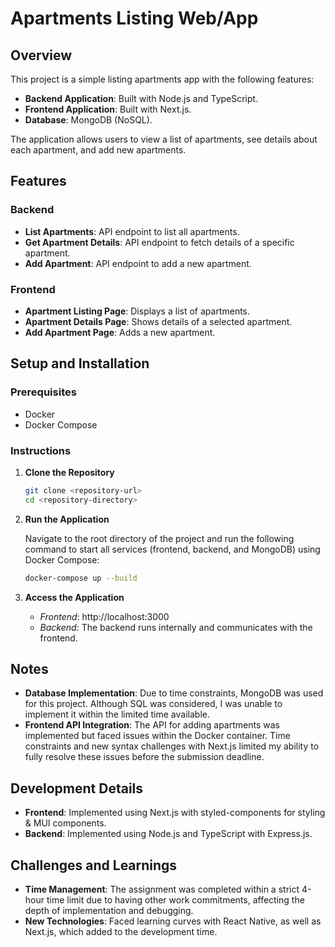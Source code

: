 # Apartments Listing Web/App

## Overview

This project is a simple listing apartments app with the following features:
- **Backend Application**: Built with Node.js and TypeScript.
- **Frontend Application**: Built with Next.js.
- **Database**: MongoDB (NoSQL).

The application allows users to view a list of apartments, see details about each apartment, and add new apartments.

## Features

### Backend
- **List Apartments**: API endpoint to list all apartments.
- **Get Apartment Details**: API endpoint to fetch details of a specific apartment.
- **Add Apartment**: API endpoint to add a new apartment.

### Frontend
- **Apartment Listing Page**: Displays a list of apartments.
- **Apartment Details Page**: Shows details of a selected apartment.
- **Add Apartment Page**: Adds a new apartment.

## Setup and Installation

### Prerequisites
- Docker
- Docker Compose

### Instructions

1. **Clone the Repository**
   ```bash
   git clone <repository-url>
   cd <repository-directory>
2. **Run the Application**

   Navigate to the root directory of the project and run the following command to start all services (frontend, backend, and MongoDB) using Docker Compose:
   ```bash
   docker-compose up --build
4. **Access the Application**
   - *Frontend*: http://localhost:3000
   - *Backend*: The backend runs internally and communicates with the frontend.

## Notes
- **Database Implementation**: Due to time constraints, MongoDB was used for this project. Although SQL was considered, I was unable to implement it within the limited time available.
- **Frontend API Integration**: The API for adding apartments was implemented but faced issues within the Docker container. Time constraints and new syntax challenges with Next.js limited my ability to fully resolve these issues before the submission deadline.


## Development Details
- **Frontend**: Implemented using Next.js with styled-components for styling & MUI components.
- **Backend**: Implemented using Node.js and TypeScript with Express.js.

## Challenges and Learnings
- **Time Management**: The assignment was completed within a strict 4-hour time limit due to having other work commitments, affecting the depth of implementation and debugging.
- **New Technologies**: Faced learning curves with React Native, as well as Next.js, which added to the development time.
